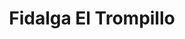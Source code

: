 ---
title: "Fidalga El Trompillo"
url: /santa-cruz-de-la-sierra/fidalga-el-trompillo-avenida-el-trompillo/
shop: supermercado
---